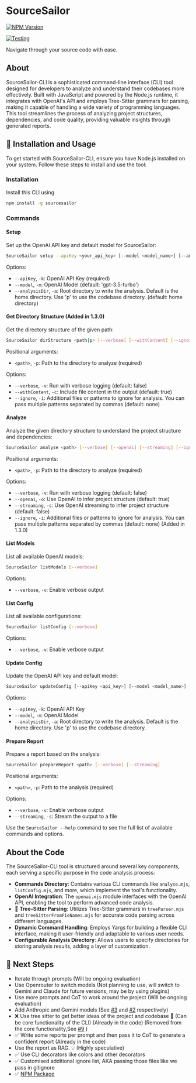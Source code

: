# SourceSailor

[![NPM Version](https://img.shields.io/npm/v/sourcesailor.svg?logo=npm&label=sourcesailor)](https://www.npmjs.com/package/sourcesailor?activeTab=readme)

[![Testing](https://github.com/PrashamTrivedi/SourceSailor-CLI/actions/workflows/testAndReport.yml/badge.svg)](https://github.com/PrashamTrivedi/SourceSailor-CLI/actions/workflows/testAndReport.yml/badge.svg)

Navigate through your source code with ease.


## About

SourceSailor-CLI is a sophisticated command-line interface (CLI) tool designed for developers to analyze and understand their codebases more effectively. Built with JavaScript and powered by the Node.js runtime, it integrates with OpenAI's API and employs Tree-Sitter grammars for parsing, making it capable of handling a wide variety of programming languages. This tool streamlines the process of analyzing project structures, dependencies, and code quality, providing valuable insights through generated reports.

## :construction: Installation and Usage

To get started with SourceSailor-CLI, ensure you have Node.js installed on your system. Follow these steps to install and use the tool:

### Installation

Install this CLI using 

```bash
npm install -g sourcesailor
```

### Commands

#### Setup

Set up the OpenAI API key and default model for SourceSailor:

```bash
SourceSailor setup --apiKey <your_api_key> [--model <model_name>] [--analysisDir <directory>]
```

Options:
- `--apiKey`, `-k`: OpenAI API Key (required)
- `--model`, `-m`: OpenAI Model (default: 'gpt-3.5-turbo')
- `--analysisDir`, `-a`: Root directory to write the analysis. Default is the home directory. Use 'p' to use the codebase directory. (default: home directory)

#### Get Directory Structure (Added in 1.3.0)

Get the directory structure of the given path:

```bash
SourceSailor dirStructure <path|p> [--verbose] [--withContent] [--ignore]
```

Positional arguments:
- `<path>`, `-p`: Path to the directory to analyze (required)

Options:
- `--verbose`, `-v`: Run with verbose logging (default: false)
- `--withContent`, `-c`: Include file content in the output (default: true)
- `--ignore`, `-i`: Additional files or patterns to ignore for analysis. You can pass multiple patterns separated by commas (default: none)


#### Analyze

Analyze the given directory structure to understand the project structure and dependencies:

```bash
SourceSailor analyse <path> [--verbose] [--openai] [--streaming] [--ignore]
```

Positional arguments:
- `<path>`, `-p`: Path to the directory to analyze (required)

Options:
- `--verbose`, `-v`: Run with verbose logging (default: false)
- `--openai`, `-o`: Use OpenAI to infer project structure (default: true)
- `--streaming`, `-s`: Use OpenAI streaming to infer project structure (default: false)
- `--ignore`, `-i`: Additional files or patterns to ignore for analysis. You can pass multiple patterns separated by commas (default: none) (Added in 1.3.0)

#### List Models

List all available OpenAI models:

```bash
SourceSailor listModels [--verbose]
```

Options:
- `--verbose`, `-v`: Enable verbose output

#### List Config

List all available configurations:

```bash
SourceSailor listConfig [--verbose]
```

Options:
- `--verbose`, `-v`: Enable verbose output

#### Update Config

Update the OpenAI API key and default model:

```bash
SourceSailor updateConfig [--apiKey <api_key>] [--model <model_name>] [--analysisDir <directory>]
```

Options:
- `--apiKey`, `-k`: OpenAI API Key
- `--model`, `-m`: OpenAI Model
- `--analysisDir`, `-a`: Root directory to write the analysis. Default is the home directory. Use 'p' to use the codebase directory.

#### Prepare Report

Prepare a report based on the analysis:

```bash
SourceSailor prepareReport <path> [--verbose] [--streaming]
```

Positional arguments:
- `<path>`, `-p`: Path to the analysis (required)

Options:
- `--verbose`, `-v`: Enable verbose output
- `--streaming`, `-s`: Stream the output to a file

Use the `SourceSailor --help` command to see the full list of available commands and options.


## About the Code

The SourceSailor-CLI tool is structured around several key components, each serving a specific purpose in the code analysis process:

- **Commands Directory**: Contains various CLI commands like `analyse.mjs`, `listConfig.mjs`, and more, which implement the tool's functionality.
- **OpenAI Integration**: The `openai.mjs` module interfaces with the OpenAI API, enabling the tool to perform advanced code analysis.
- :brain: **Tree-Sitter Parsing**: Utilizes Tree-Sitter grammars in `treeParser.mjs` and `treeSitterFromFieNames.mjs` for accurate code parsing across different languages.
- **Dynamic Command Handling**: Employs Yargs for building a flexible CLI interface, making it user-friendly and adaptable to various user needs.
- **Configurable Analysis Directory**: Allows users to specify directories for storing analysis results, adding a layer of customization.

## :construction: Next Steps

- Iterate through prompts (Will be ongoing evaluation)
- Use Openrouter to switch models (Not planning to use, will switch to Gemini and Claude for future versions, may be by using plugins)
- Use more prompts and CoT to work around the project (Will be ongoing evaluation) 
- Add Anthropic and Gemini models (See [#3](https://github.com/PrashamTrivedi/SourceSailor-CLI/issues/3) and [#2](https://github.com/PrashamTrivedi/SourceSailor-CLI/issues/2) respectively)
- ❌ Use tree sitter to get better ideas of the project and codebase :brain: (Can be core functionality of the CLI) (Already in the code) (Removed from the core functionality,See [#9](https://github.com/PrashamTrivedi/SourceSailor-CLI/issues/9) )
- ✅ Write some reports per prompt and then pass it to CoT to generate a confident report (Already in the code)
- Use the report as RAG. :bulb: (Highly speculative)
- ✅ Use CLI decorators like colors and other decorators
- ✅ Customised additional ignore list, AKA passing those files like we pass in gitignore
- ✅  [NPM Package](https://www.npmjs.com/package/sourcesailor?activeTab=readme)